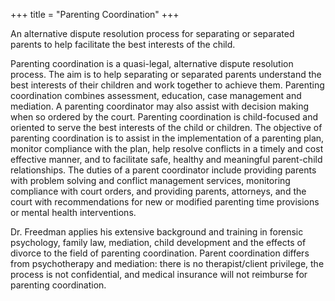 +++
title = "Parenting Coordination"
+++

An alternative dispute resolution process for separating or separated parents to help 
facilitate the best interests of the child.

<!--more-->

Parenting coordination is a quasi-legal, alternative dispute resolution process. The aim 
is to help separating or separated parents understand the best interests of their children 
and work together to achieve them. Parenting coordination combines assessment, education, 
case management and mediation. A parenting coordinator may also assist with decision making 
when so ordered by the court. Parenting coordination is child-focused and oriented to serve 
the best interests of the child or children. The objective of parenting coordination is to 
assist in the implementation of a parenting plan, monitor compliance with the plan, help 
resolve conflicts in a timely and cost effective manner, and to facilitate safe, healthy 
and meaningful parent-child relationships. The duties of a parent coordinator include 
providing parents with problem solving and conflict management services, monitoring 
compliance with court orders, and providing parents, attorneys, and the court with 
recommendations for new or modified parenting time provisions or mental health interventions.

Dr. Freedman applies his extensive background and training in forensic psychology, 
family law, mediation, child development and the effects of divorce to the field of 
parenting coordination. Parent coordination differs from psychotherapy and mediation: 
there is no therapist/client privilege, the process is not confidential, and medical 
insurance will not reimburse for parenting coordination.
